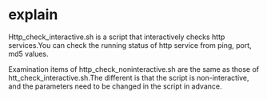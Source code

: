 # explain
Http_check_interactive.sh is a script that interactively checks http services.You can check the running status of http service from ping, port, md5 values.

Examination items of http_check_noninteractive.sh are the same as those of htt_check_interactive.sh.The different is that the script is non-interactive, and the parameters need to be changed in the script in advance.
